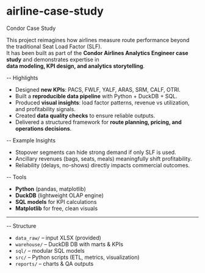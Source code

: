 # airline-case-study
Condor Case Study

This project reimagines how airlines measure route performance beyond the traditional Seat Load Factor (SLF).  
It has been built as part of the **Condor Airlines Analytics Engineer case study** and demonstrates expertise in  
**data modeling, KPI design, and analytics storytelling**.

-- Highlights
- Designed **new KPIs**: PACS, FWLF, YALF, ARAS, SRM, CALF, OTRI.
- Built a **reproducible data pipeline** with Python + DuckDB + SQL.
- Produced **visual insights**: load factor patterns, revenue vs utilization, and profitability signals.
- Created **data quality checks** to ensure reliable outputs.
- Delivered a structured framework for **route planning, pricing, and operations decisions**.

-- Example Insights
- Stopover segments can hide strong demand if only SLF is used.  
- Ancillary revenues (bags, seats, meals) meaningfully shift profitability.  
- Reliability (delays, no-shows) directly impacts commercial outcomes.  

-- Tools
- **Python** (pandas, matplotlib)  
- **DuckDB** (lightweight OLAP engine)  
- **SQL models** for KPI calculations  
- **Matplotlib** for free, clean visuals  

---

-- Structure
- `data_raw/` – input XLSX (provided)  
- `warehouse/` – DuckDB DB with marts & KPIs  
- `sql/` – modular SQL models  
- `src/` – Python scripts (ETL, metrics, visualization)  
- `reports/` – charts & QA outputs  
